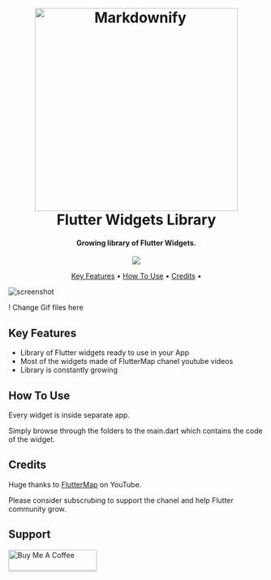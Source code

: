 
<h1 align="center">
  <br>
  <a href="https://docs.flutter.dev/development/ui/widgets"><img src="https://storage.googleapis.com/cms-storage-bucket/6e19fee6b47b36ca613f.png" alt="Markdownify" width="400"></a>
  <br>
  Flutter Widgets Library
  <br>
</h1>

<h4 align="center">Growing library of Flutter Widgets.</h4>

<p align="center">
  
   
  <a href="https://www.buymeacoffee.com/kobbleton">
    <img src="https://img.shields.io/badge/$-donate-ff69b4.svg?maxAge=2592000&amp;style=flat">
  </a>
</p>

<p align="center">
  <a href="#key-features">Key Features</a> •
  <a href="#how-to-use">How To Use</a> •
  <a href="#credits">Credits</a> •
</p>

![screenshot](https://raw.githubusercontent.com/amitmerchant1990/electron-markdownify/master/app/img/markdownify.gif)

! Change Gif files here

## Key Features

* Library of Flutter widgets ready to use in your App
* Most of the widgets made of FlutterMap chanel youtube videos
* Library is constantly growing

## How To Use

Every widget is inside separate app.
<p></p>
Simply browse through the folders to the main.dart which contains the code of the widget.


## Credits

Huge thanks to [FlutterMap](https://www.youtube.com/c/FlutterMapp) on YouTube.
<p></p>
Please consider subscrubing to support the chanel and help Flutter community grow. 

## Support

<a href="https://www.buymeacoffee.com/kobbleton" target="_blank"><img src="https://www.buymeacoffee.com/assets/img/custom_images/purple_img.png" alt="Buy Me A Coffee" style="height: 41px !important;width: 174px !important;box-shadow: 0px 3px 2px 0px rgba(190, 190, 190, 0.5) !important;-webkit-box-shadow: 0px 3px 2px 0px rgba(190, 190, 190, 0.5) !important;" ></a>



